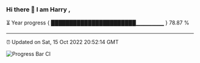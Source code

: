 ### Hi there 👋 I am Harry , 

⏳ Year progress { ███████████████████████▁▁▁▁▁▁▁ } 78.87 %

---

⏰ Updated on Sat, 15 Oct 2022 20:52:14 GMT

![Progress Bar CI](https://github.com/duykhang68/duykhang68/workflows/Progress%20Bar%20CI/badge.svg)
